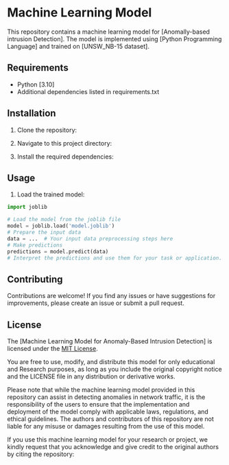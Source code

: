 # Machine Learning Model

This repository contains a machine learning model for [Anomally-based intrusion Detection]. The model is implemented using [Python Programming Language] and trained on [UNSW_NB-15 dataset].

## Requirements

- Python [3.10]
- Additional dependencies listed in requirements.txt

## Installation

1. Clone the repository:


2. Navigate to this project directory:


3. Install the required dependencies:


## Usage

1. Load the trained model:

```python
import joblib

# Load the model from the joblib file
model = joblib.load('model.joblib')
# Prepare the input data
data = ...  # Your input data preprocessing steps here
# Make predictions
predictions = model.predict(data)
# Interpret the predictions and use them for your task or application.
```
## Contributing
Contributions are welcome! If you find any issues or have suggestions for improvements, please create an issue or submit a pull request.


## License

The [Machine Learning Model for Anomaly-Based Intrusion Detection] is licensed under the [MIT License](LICENSE).

You are free to use, modify, and distribute this model for only educational and Research purposes, as long as you include the original copyright notice and the LICENSE file in any distribution or derivative works.

Please note that while the machine learning model provided in this repository can assist in detecting anomalies in network traffic, it is the responsibility of the users to ensure that the implementation and deployment of the model comply with applicable laws, regulations, and ethical guidelines. The authors and contributors of this repository are not liable for any misuse or damages resulting from the use of this model.

If you use this machine learning model for your research or project, we kindly request that you acknowledge and give credit to the original authors by citing the repository:


